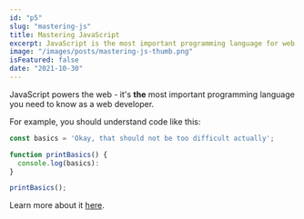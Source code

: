 ```yaml
---
id: "p5"
slug: "mastering-js"
title: Mastering JavaScript
excerpt: JavaScript is the most important programming language for web development. You probably don't know it well enough!
image: "/images/posts/mastering-js-thumb.png"
isFeatured: false
date: "2021-10-30"
---
```


JavaScript powers the web - it's **the** most important programming language you need to know as a web developer.

For example, you should understand code like this:

```js
const basics = 'Okay, that should not be too difficult actually';

function printBasics() {
  console.log(basics):
}

printBasics();
```

Learn more about it [here](https://academind.com).
